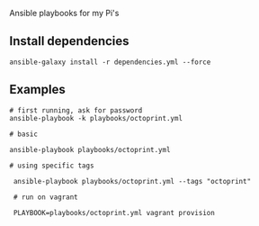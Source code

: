 Ansible playbooks for my Pi's

## Install dependencies

	ansible-galaxy install -r dependencies.yml --force

## Examples

	# first running, ask for password
	ansible-playbook -k playbooks/octoprint.yml

	# basic

	ansible-playbook playbooks/octoprint.yml

	# using specific tags

	 ansible-playbook playbooks/octoprint.yml --tags "octoprint"

	 # run on vagrant

	 PLAYBOOK=playbooks/octoprint.yml vagrant provision

